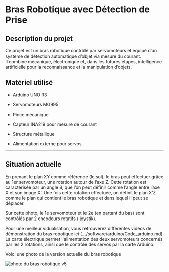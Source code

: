 #  Bras Robotique avec Détection de Prise

##  Description du projet
Ce projet est un bras robotique contrôlé par servomoteurs et équipé d’un système de détection automatique d’objet via mesure du courant.  
Il combine mécanique, électronique et, dans les futures étapes, intelligence artificielle pour la reconnaissance et la manipulation d’objets.







## Matériel utilisé
- Arduino UNO R3

- Servomoteurs MG995
- Pince mécanique 
- Capteur INA219 pour mesure de courant
- Structure métallique
- Alimentation externe pour servos

---

## Situation actuelle
En prenant le plan XY comme référence (le sol), le bras peut effectuer grâce au 1er servomoteur, une rotation autour de l’axe Z. Cette rotation est caractérisée par un angle θ, que l’on peut définir comme l’angle entre l’axe X et son image X’. Une fois cette rotation effectuée, on définit le plan X’Z comme le plan qui contient le bras robotique et dans lequel il peut se déplacer.

Sur cette photo, le 1e servomoteur et le 2e (en partant du bas) sont contrôlés par 2 encodeurs rotatifs ( joystik).


Pour une meilleur vidualisation, vous retrouverez différentes vidéos de démonstration du bras robotique ici (.../software/arduino/Code_arduino.md)
La carte électrique permet l'alimentation des deux servomoteurs concernés par les 2 rotations, ainsi que le contrôle des servos par la carte Arduino.

Voici une photo de la  version actuelle du bras robotique

![photo du bras robotique v5](https://github.com/user-attachments/assets/93f615bb-70fa-482b-91ab-54e0d070fe3c)
